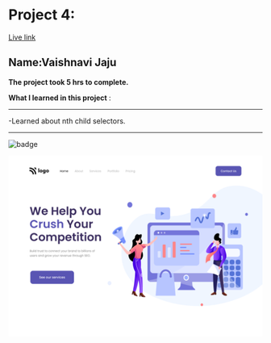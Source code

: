# Project 4:

[Live link](http://127.0.0.1:5500/index.html)

## Name:Vaishnavi Jaju

**The project took 5 hrs to complete.**

**What I learned in this project** :

***
 -Learned about nth child selectors.
 
***


![badge](https://img.shields.io/badge/LearnCodeOnline-INeuron)

![image](4.png)